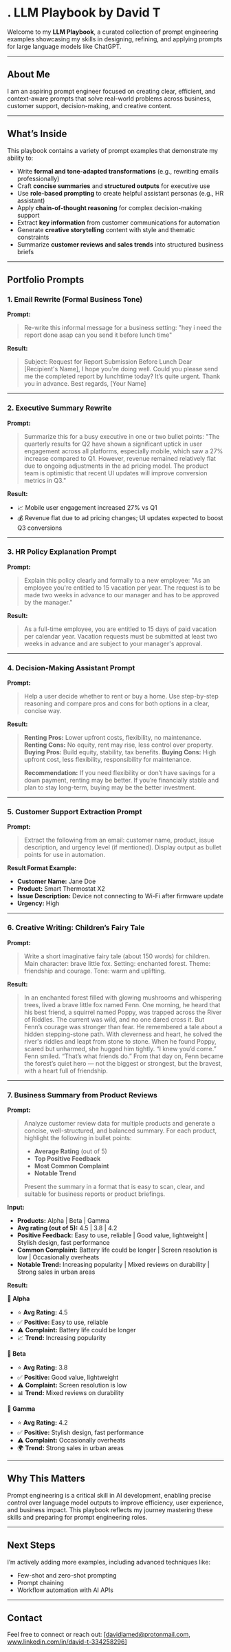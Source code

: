 # . LLM Playbook by David T

Welcome to my **LLM Playbook**, a curated collection of prompt engineering examples showcasing my skills in designing, refining, and applying prompts for large language models like ChatGPT.

---

## About Me

I am an aspiring prompt engineer focused on creating clear, efficient, and context-aware prompts that solve real-world problems across business, customer support, decision-making, and creative content.

---

## What’s Inside

This playbook contains a variety of prompt examples that demonstrate my ability to:

* Write **formal and tone-adapted transformations** (e.g., rewriting emails professionally)
* Craft **concise summaries** and **structured outputs** for executive use
* Use **role-based prompting** to create helpful assistant personas (e.g., HR assistant)
* Apply **chain-of-thought reasoning** for complex decision-making support
* Extract **key information** from customer communications for automation
* Generate **creative storytelling** content with style and thematic constraints
* Summarize **customer reviews and sales trends** into structured business briefs

---

## Portfolio Prompts

### 1. Email Rewrite (Formal Business Tone)

**Prompt:**

> Re-write this informal message for a business setting:
> "hey i need the report done asap can you send it before lunch time"

**Result:**

> Subject: Request for Report Submission Before Lunch
> Dear \[Recipient's Name],
> I hope you're doing well. Could you please send me the completed report by lunchtime today? It’s quite urgent.
> Thank you in advance.
> Best regards,
> \[Your Name]

---

### 2. Executive Summary Rewrite

**Prompt:**

> Summarize this for a busy executive in one or two bullet points:
> "The quarterly results for Q2 have shown a significant uptick in user engagement across all platforms, especially mobile, which saw a 27% increase compared to Q1. However, revenue remained relatively flat due to ongoing adjustments in the ad pricing model. The product team is optimistic that recent UI updates will improve conversion metrics in Q3."

**Result:**

* 📈 Mobile user engagement increased 27% vs Q1
* 💰 Revenue flat due to ad pricing changes; UI updates expected to boost Q3 conversions

---

### 3. HR Policy Explanation Prompt

**Prompt:**

> Explain this policy clearly and formally to a new employee:
> "As an employee you're entitled to 15 vacation per year. The request is to be made two weeks in advance to our manager and has to be approved by the manager."

**Result:**

> As a full-time employee, you are entitled to 15 days of paid vacation per calendar year. Vacation requests must be submitted at least two weeks in advance and are subject to your manager's approval.

---

### 4. Decision-Making Assistant Prompt

**Prompt:**

> Help a user decide whether to rent or buy a home. Use step-by-step reasoning and compare pros and cons for both options in a clear, concise way.

**Result:**

> **Renting Pros:** Lower upfront costs, flexibility, no maintenance.
> **Renting Cons:** No equity, rent may rise, less control over property.
> **Buying Pros:** Build equity, stability, tax benefits.
> **Buying Cons:** High upfront cost, less flexibility, responsibility for maintenance.
>
> **Recommendation:** If you need flexibility or don’t have savings for a down payment, renting may be better. If you’re financially stable and plan to stay long-term, buying may be the better investment.

---

### 5. Customer Support Extraction Prompt

**Prompt:**

> Extract the following from an email: customer name, product, issue description, and urgency level (if mentioned). Display output as bullet points for use in automation.

**Result Format Example:**

* **Customer Name:** Jane Doe
* **Product:** Smart Thermostat X2
* **Issue Description:** Device not connecting to Wi-Fi after firmware update
* **Urgency:** High

---

### 6. Creative Writing: Children’s Fairy Tale

**Prompt:**

> Write a short imaginative fairy tale (about 150 words) for children. Main character: brave little fox. Setting: enchanted forest. Theme: friendship and courage. Tone: warm and uplifting.

**Result:**

> In an enchanted forest filled with glowing mushrooms and whispering trees, lived a brave little fox named Fenn. One morning, he heard that his best friend, a squirrel named Poppy, was trapped across the River of Riddles. The current was wild, and no one dared cross it. But Fenn’s courage was stronger than fear. He remembered a tale about a hidden stepping-stone path. With cleverness and heart, he solved the river's riddles and leapt from stone to stone. When he found Poppy, scared but unharmed, she hugged him tightly. “I knew you’d come.” Fenn smiled. “That’s what friends do.”
> From that day on, Fenn became the forest’s quiet hero — not the biggest or strongest, but the bravest, with a heart full of friendship.

---

### 7. Business Summary from Product Reviews

**Prompt:**

> Analyze customer review data for multiple products and generate a concise, well-structured, and balanced summary.
> For each product, highlight the following in bullet points:
>
> * **Average Rating** (out of 5)
> * **Top Positive Feedback**
> * **Most Common Complaint**
> * **Notable Trend**
>
> Present the summary in a format that is easy to scan, clear, and suitable for business reports or product briefings.

**Input:**

* **Products:** Alpha | Beta | Gamma
* **Avg rating (out of 5):** 4.5 | 3.8 | 4.2
* **Positive Feedback:** Easy to use, reliable | Good value, lightweight | Stylish design, fast performance
* **Common Complaint:** Battery life could be longer | Screen resolution is low | Occasionally overheats
* **Notable Trend:** Increasing popularity | Mixed reviews on durability | Strong sales in urban areas

**Result:**

**🔹 Alpha**

* ⭐ **Avg Rating:** 4.5
* ✅ **Positive:** Easy to use, reliable
* ⚠️ **Complaint:** Battery life could be longer
* 📈 **Trend:** Increasing popularity

**🔹 Beta**

* ⭐ **Avg Rating:** 3.8
* ✅ **Positive:** Good value, lightweight
* ⚠️ **Complaint:** Screen resolution is low
* 📊 **Trend:** Mixed reviews on durability

**🔹 Gamma**

* ⭐ **Avg Rating:** 4.2
* ✅ **Positive:** Stylish design, fast performance
* ⚠️ **Complaint:** Occasionally overheats
* 🌍 **Trend:** Strong sales in urban areas

---

## Why This Matters

Prompt engineering is a critical skill in AI development, enabling precise control over language model outputs to improve efficiency, user experience, and business impact. This playbook reflects my journey mastering these skills and preparing for prompt engineering roles.

---

## Next Steps

I’m actively adding more examples, including advanced techniques like:

* Few-shot and zero-shot prompting
* Prompt chaining
* Workflow automation with AI APIs

---

## Contact

Feel free to connect or reach out:
\[davidlamed@protonmail.com,
www.linkedin.com/in/david-t-334258296]
